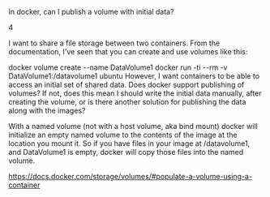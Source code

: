 In docker, can I publish a volume with initial data?

4


I want to share a file storage between two containers. From the documentation, I've seen that you can create and use volumes like this:

docker volume create --name DataVolume1
docker run -ti --rm -v DataVolume1:/datavolume1 ubuntu
However, I want containers to be able to access an initial set of shared data. Does docker support publishing of volumes? If not, does this mean I should write the initial data manually, after creating the volume, or is there another solution for publishing the data along with the images?

With a named volume (not with a host volume, aka bind mount) docker will initialize an empty named volume to the contents of the image at the location you mount it. So if you have files in your image at /datavolume1, and DataVolume1 is empty, docker will copy those files into the named volume.

https://docs.docker.com/storage/volumes/#populate-a-volume-using-a-container